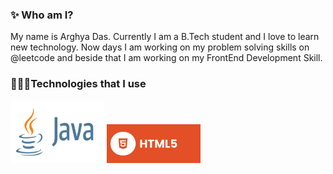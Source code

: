 ### ✨ Who am I?
My name is Arghya Das. Currently I am a B.Tech student and I love to learn new 
technology. Now days I am working on my problem solving skills on @leetcode and beside that I am working on my FrontEnd Development Skill.

### 👨🏽‍💻Technologies that I use
<div style = "disply : flex">
  <img width = "150" height = "100" src = "https://github.com/alfaArghya/alfaArghya/blob/main/assets/java.png">
  <img  width = "150" src = "https://github.com/alfaArghya/alfaArghya/blob/main/assets/html.svg">
</div>


<!--
**alfaArghya/alfaArghya** is a ✨ _special_ ✨ repository because its `README.md` (this file) appears on your GitHub profile.

Here are some ideas to get you started:

- 🔭 I’m currently working on ...
- 🌱 I’m currently learning ...
- 👯 I’m looking to collaborate on ...
- 🤔 I’m looking for help with ...
- 💬 Ask me about ...
- 📫 How to reach me: ...
- 😄 Pronouns: ...
- ⚡ Fun fact: ...
👋
-->
